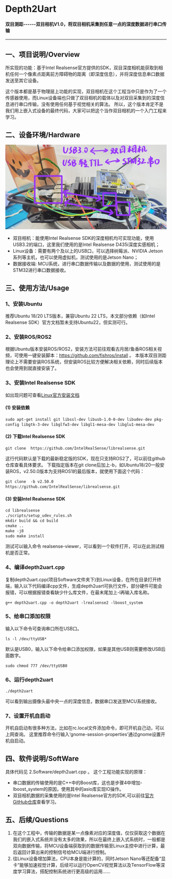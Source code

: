 # Depth2Uart
#### 双目测距------双目相机V1.0，将双目相机采集到任意一点的深度数据进行串口传输

---

## 一、项目说明/Overview
所实现的功能：基于Intel Realsense官方提供的SDK，双目深度相机能获取到相机任何一个像素点距离前方障碍物的距离（即深度信息），并将深度信息串口数据发送至其它设备。

这个版本都是基于物理层上功能的实现，双目相机在这个工程当中只是作为了一个传感器使用，而Linux设备端也只做了双目相机的载体以及对双目采集到的深度信息进行串口传输，没有使用任何基于视觉相关的算法。
所以，这个版本肯定不是我们用上嵌入式设备的最终代码，大家可以把这个当作双目相机的一个入门工程来学习。

## 二、设备环境/Hardware
![硬件连接](1.Hardware/硬件连接.jpg)
- 双目相机：能使用Intel Realsense SDK的深度相机均可实现功能，使用USB3.2的端口，这里我们使用的是Intel Realsense D435i深度实感相机；
- Linux设备：需要有两个及以上的USB口，可以选择树莓派、NVIDIA Jetson系列等主机，也可以使用虚拟机，测试使用的是Jetson Nano；
- 数据接收端: MCU系统，进行串口数据传输以及数据的使用，测试使用的是STM32进行串口数据接收。

## 三、使用方法/Usage
### 1、安装Ubuntu
推荐Ubuntu 18/20 LTS版本，兼容Ubuntu 22 LTS，本文部分依赖（如Intel Realsense SDK）官方文档暂未支持Ubuntu22，但实测可行。

### 2、安装ROS/ROS2
根据Ubuntu版本安装ROS/ROS2，安装方法可前往观看古月居/鱼香ROS相关视频，可使用一键安装脚本：https://github.com/fishros/install 。
本版本双目测距理论上不需要安装ROS系统，但安装ROS比较方便解决相关依赖，同时后续版本也会使用到就直接安装了。

### 3、安装Intel Realsense SDK
如出现问题可查看[Linux官方安装文档](https://github.com/IntelRealSense/librealsense/blob/master/doc/installation.md)

#### (1) 安装依赖
```
sudo apt-get install git libssl-dev libusb-1.0-0-dev libudev-dev pkg-config libgtk-3-dev libglfw3-dev libgl1-mesa-dev libglu1-mesa-dev
```
#### (2) 下载Intel Realsense SDK
``` 
git clone  https://github.com/IntelRealSense/librealsense.git
```
这行代码默认是下载的最新稳定版的SDK，现在只支持ROS2了，可以前往github仓库查看具体要求。
下载指定版本在git clone后加上-b，如Ubuntu18/20一般安装ROS，v2.50.0版本为支持ROS1的最后版本，就使用下面这个代码：
``` 
git clone  -b v2.50.0 https://github.com/IntelRealSense/librealsense.git
```
#### (3) 安装Intel Realsense SDK
```
cd librealsense
./scripts/setup_udev_rules.sh
mkdir build && cd build
cmake ..
make -j8
sudo make install
```
测试可以输入命令 realsense-viewer，可以看到一个软件打开，可以在此测试相机是否正常。

### 4、编译depth2uart.cpp
复制depth2uart.cpp(项目Software文件夹下)到Linux设备，在所在目录打开终端，输入以下代码编译cpp文件，生成depth2uart可执行文件，部分硬件可能会报错，可以根据报错查看缺少什么库文件，在最末尾加上-l再输入库名称。
```
g++ depth2uart.cpp -o depth2uart -lrealsense2 -lboost_system
```

### 5、给串口添加权限
输入以下命令可查询串口所在USB口。
```
ls -l /dev/ttyUSB* 
```
默认是USB0，输入以下命令给串口添加权限，如果是其他USB则需要修改USB后面数字。
```
sudo chmod 777 /dev/ttyUSB0
```

### 6、运行depth2uart
```
./depth2uart 
```
可以看到输出摄像头最中央一点的深度信息，数据串口发送至MCU系统接收。

### 7、设置开机自启动
开机自启动有很多种方法，比如在rc.local文件添加命令，即可开机自己动，可以上网查询。
这里推荐命令行输入‘gnome-session-properties’通过gnome设置开机自启动。

## 四、软件说明/SoftWare
具体代码见 2.Software/depth2uart.cpp 。
这个工程功能实现的原理：
- 串口数据的传输使用的是C++中的Boost库，这也是步骤4中增加-lboost_system的原因，使用其中的asio库实现IO操作。
- 双目相机数据的采集使用的是Intel Realsense官方的SDK,可以前往[官方GitHub仓库](https://github.com/IntelRealSense/librealsense)查看学习。

## 五、后续/Questions
1. 在这个工程中，传输的数据是某一点像素对应的深度值，仅仅获取这个数据在我们的嵌入式系统并没有太多的效果，所以在最终上嵌入式系统时，一般都是双向数据传输，将MCU设备端获取到的数据传输至Linux主控中进行计算，最后返回计算出来的控制信号给MCU端进行控制。
2. 往Linux设备增加算法，CPU本身是能计算的，同时Jetson Nano等还配备“显卡”能够加速视觉计算，后续可以运行OpenCV视觉算法以及TensorFlow等深度学习算法，搭配控制系统进行更高级的运用……

